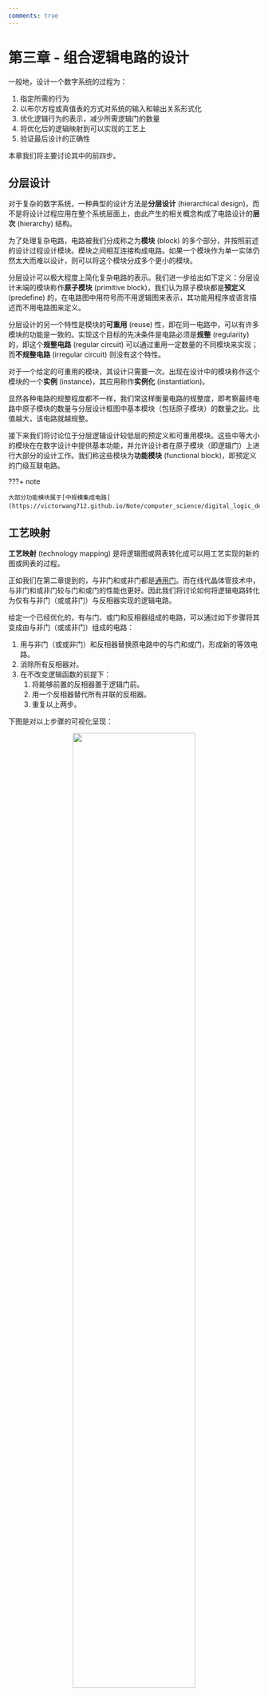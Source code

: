 ```yaml
---
comments: true
---
```


# 第三章 - 组合逻辑电路的设计

一般地，设计一个数字系统的过程为：

1. 指定所需的行为
2. 以布尔方程或真值表的方式对系统的输入和输出关系形式化
3. 优化逻辑行为的表示，减少所需逻辑门的数量
4. 将优化后的逻辑映射到可以实现的工艺上
5. 验证最后设计的正确性

本章我们将主要讨论其中的前四步。

## 分层设计

对于复杂的数字系统，一种典型的设计方法是**分层设计** (hierarchical design)，而不是将设计过程应用在整个系统层面上，由此产生的相关概念构成了电路设计的**层次** (hierarchy) 结构。

为了处理复杂电路，电路被我们分成称之为**模块** (block) 的多个部分，并按照前述的设计过程设计模块。模块之间相互连接构成电路。如果一个模块作为单一实体仍然太大而难以设计，则可以将这个模块分成多个更小的模块。

分层设计可以极大程度上简化复杂电路的表示。我们进一步给出如下定义：分层设计末端的模块称作**原子模块** (primitive block)，我们认为原子模块都是**预定义** (predefine) 的，在电路图中用符号而不用逻辑图来表示，其功能用程序或语言描述而不用电路图来定义。

分层设计的另一个特性是模块的**可重用** (reuse) 性，即在同一电路中，可以有许多模块的功能是一致的。实现这个目标的先决条件是电路必须是**规整** (regularity) 的，即这个**规整电路** (regular circuit) 可以通过重用一定数量的不同模块来实现；而**不规整电路** (irregular circuit) 则没有这个特性。

对于一个给定的可重用的模块，其设计只需要一次。出现在设计中的模块称作这个模块的一个**实例** (instance)，其应用称作**实例化** (instantiation)。

显然各种电路的规整程度都不一样，我们常这样衡量电路的规整度，即考察最终电路中原子模块的数量与分层设计框图中基本模块（包括原子模块）的数量之比。比值越大，该电路就越规整。

接下来我们将讨论位于分层逻辑设计较低层的预定义和可重用模块。这些中等大小的模块在在数字设计中提供基本功能，并允许设计者在原子模块（即逻辑门）上进行大部分的设计工作。我们称这些模块为**功能模块** (functional block)，即预定义的门级互联电路。

???+ note

    大部分功能模块属于[中规模集成电路](https://victorwang712.github.io/Note/computer_science/digital_logic_design/chapter_5/#_2)。

## 工艺映射

**工艺映射** (technology mapping) 是将逻辑图或网表转化成可以用工艺实现的新的图或网表的过程。

正如我们在第二章提到的，与非门和或非门都是[通用门](https://victorwang712.github.io/Note/computer_science/digital_logic_design/chapter_2/#_3)。而在线代晶体管技术中，与非门和或非门较与门和或门的性能也更好。因此我们将讨论如何将逻辑电路转化为仅有与非门（或或非门）与反相器实现的逻辑电路。

给定一个已经优化的，有与门、或门和反相器组成的电路，可以通过如下步骤将其变成由与非门（或或非门）组成的电路：

1. 用与非门（或或非门）和反相器替换原电路中的与门和或门，形成新的等效电路。
2. 消除所有反相器对。
3. 在不改变逻辑函数的前提下：
    1. 将能够前置的反相器置于逻辑门前。
    2. 用一个反相器替代所有并联的反相器。
    3. 重复以上两步。

下图是对以上步骤的可视化呈现：

<div style="text-align: center; margin-top: 0px;">
<img src="https://raw.githubusercontent.com/VictorWang712/Note/refs/heads/main/docs/assets/images/computer_science/digital_logic_design/chapter_3_1.png" width="70%" style="margin: 0 auto;">
</div>

某种工艺映射的结果与原始电路或映射前的方程形式有关。例如，输出为或门的电路在与非门映射下会得到与非门，在或非门映射下会得到被或非门驱动的反相器。

鉴于这些差异的存在，积之和式更适于使用与非门；和之积式更适于使用或非门，以消去输出端的反相器。

## 基本逻辑函数

基本逻辑函数包括定值、传递、取反和使能。

### 定值、传递和取反

这三种逻辑函数都是单变量函数，其真值表如下：

|$X$|$F = 0$|$F = X$|$F = \overline{X}$|$F = 1$|
|:-:|:-:|:-:|:-:|:-:|
|0|0|0|1|1|
|0|0|1|0|1|

在表中，$F = 0$ 和 $F = 1$ 为**定值** (value fixing) 操作；$F = X$ 为**传递** (transferring)；$F = \overline{X}$ 为**取反** (inverting) 操作。

这四个函数的实现方式如下图：

<div style="text-align: center; margin-top: 0px;">
<img src="https://raw.githubusercontent.com/VictorWang712/Note/refs/heads/main/docs/assets/images/computer_science/digital_logic_design/chapter_3_2.png" width="70%" style="margin: 0 auto;">
</div>

对于正逻辑，习惯用电气接地符号表示常数 $0$，用电源电压符号表示常数 $1$，一般用 $V_{\text{CC}}$ 或 $V_{\text{DD}}$ 表示。传递用连接 $X$ 和 $F$ 的线表示。取反用反相器表示。

### 使能

一般地，**使能** (enable) 允许信号从输入传播到输出。非使能可以用高阻态、固定输出值 $0$ 或 $1$ 来代替输入信号。这个附加的输入信号通常记为 ENABLE 或 EN，用以决定输出是否被使能。

我们一般这样实现电路中的使能：

- 若非使能值为 $0$，则将输入与 EN 信号通过与门再输出
- 若非使能值为 $1$，则将输入与取反的 EN 信号通过或门再输出

两种情况分别对应下面两图：

<div style="text-align: center; margin-top: 0px;">
<img src="https://raw.githubusercontent.com/VictorWang712/Note/refs/heads/main/docs/assets/images/computer_science/digital_logic_design/chapter_3_3.png" width="70%" style="margin: 0 auto;">
</div>

## 译码

一种 $n$ 位二进制码可以表示 $2^{n}$ 个不同的编码信息。**译码** (decode) 是将一个 $n$ 位的输入码转换成一个 $m$ 位的输出码，其中 $n \leq m \leq 2^{n}$，以保证每一个有效的输入码都产生唯一的输出码。

实现译码功能的组合电路称作**译码器** (decoder)，具体地，对于一个 $n$ 输入 $m$ 输出的译码器，记为 $n$ - $m$ 译码器。

### $n$ - $2^{n}$ 译码器

接下来我们讨论将 $n$ 位二进制数译码为 $2^{n}$ 位独热码的 $n$ - $2^{n}$ 译码器的实现。

#### $1$ - $2$ 译码器

$1$ - $2$ 译码器的实现是简单的，只需将输出独热码的两位分别对应原本的输入信号和取反后的输入信号即可。

<div style="text-align: center; margin-top: 0px;">
<img src="https://raw.githubusercontent.com/VictorWang712/Note/refs/heads/main/docs/assets/images/computer_science/digital_logic_design/chapter_3_4.png" width="70%" style="margin: 0 auto;">
</div>

#### $2$ - $4$ 译码器

从这里开始，更大规模的译码器便是由较小规模的译码器组合实现的了。$2$ - $4$ 译码器只需将两个 $1$ - $2$ 译码器相连即可。

<div style="text-align: center; margin-top: 0px;">
<img src="https://raw.githubusercontent.com/VictorWang712/Note/refs/heads/main/docs/assets/images/computer_science/digital_logic_design/chapter_3_5.png" width="70%" style="margin: 0 auto;">
</div>

#### $3$ - $8$ 译码器

沿用先前的思路，$3$ - $8$ 译码器只需将一个 $1$ - $2$ 译码器和一个 $2$ - $4$ 译码器相连即可。

但这里我们要进一步考虑一个问题。我们知道译码器的每一个输出可以看作是一个输入的最小项，自然地，随着译码器规模的增大，用于计算最小项的与门也就越多。

如果我们仍然简单增加与门的输入个数，不仅电路的门输入成本增加太快，还会由于门的[扇入限制](https://victorwang712.github.io/Note/computer_science/digital_logic_design/chapter_5/#_4)而无法实现过大的译码器。

此时我们可以应用分级的思想来构建电路，这样门输入成本的增加就相对较慢，且在相同的扇入限制下能实现更大规模的译码器。其具体实现如下图：

<div style="text-align: center; margin-top: 0px;">
<img src="https://raw.githubusercontent.com/VictorWang712/Note/refs/heads/main/docs/assets/images/computer_science/digital_logic_design/chapter_3_6.png" width="70%" style="margin: 0 auto;">
</div>

#### 任意的 $n$ - $2^{n}$ 译码器

按照这样的思路，任意的 $n$ - $2^{n}$ 译码器都可以由两个译码器驱动：

- 若 $n$ 为偶数，则两个译码器都有 $2^{k - 1}$ 个输出
- 若 $n$ 为奇数，则两个译码器分别有 $2^{\frac{k + 1}{2}}$ 个和 $2^{\frac{k - 1}{2}}$ 个输出

按照这一方法递归地分级实现译码器，直到使用 $1$ - $2$ 译码器为止。

### 带使能的译码器

带使能的译码器可以通过再译码器的输出端连接 $m$ 个使能电路来实现。

> 带使能的 $2$ - $4$ 译码器实现如下：
> <div style="text-align: center; margin-top: 0px;">
> <img src="https://raw.githubusercontent.com/VictorWang712/Note/refs/heads/main/docs/assets/images/computer_science/digital_logic_design/chapter_3_7.png" width="70%" style="margin: 0 auto;">
> </div>

需要说明的是，对于大规模的译码器，往往将使能电路放置在译码器的输入端及其反向端，而非每个译码器的输出端。这样做有助于减少门输入成本。

### 基于译码器的组合电路

一个 $n$ 输入变量的译码器可以产生 $2^{n}$ 个最小项。因为任何布尔函数都可以由最小项之和表示，所以可以使用一个译码器来产生这些最小项，并由一个额外的或门来实现最小项之和。按照这种方法，任何 $n$ 输入 $m$ 输出的组合电路都可以用 1 个 $n$ - $2^{n}$ 译码器和 $m$ 个或门实现。

## 编码

**编码** (encode) 是译码的逆操作，实现这一功能的组合电路称作**编码器** (encoder)，其接受输入并输出相对应的二进制码。

### 优先编码器

在介绍优先编码器之前，我们先按照前述的 $2$ - $2^{n}$ 译码器，设想一下其相对应的 $2^{n}$ - $2$ 编码器。不难想见，这一译码器有大量的无关项。这会造成一个问题，即一旦有多于一个输入为 $1$ 时，输出就没有意义。

为此，我们采用优先编码器，即可以实现优先级函数的组合电路。具体地，当多于一个的输入为 $1$ 时，优先级最高的输入将被优先处理。这样的实现不仅解决了问题，还很大程度上简化了真值表的复杂程度。我们以四输入优先级编码器为例，其真值表如下：

<div style="text-align: center; margin-top: 0px;">
<img src="https://raw.githubusercontent.com/VictorWang712/Note/refs/heads/main/docs/assets/images/computer_science/digital_logic_design/chapter_3_8.png" width="70%" style="margin: 0 auto;">
</div>

可见，这一真值表中的一行可以替代原真值表中的 $2^{p}$ 行，$p$ 是行中 $\times$ 的个数。我们据此真值表写出最小项之和，并利用卡诺图化简后，就可以设计出四输入优先编码器的电路。

<div style="text-align: center; margin-top: 0px;">
<img src="https://raw.githubusercontent.com/VictorWang712/Note/refs/heads/main/docs/assets/images/computer_science/digital_logic_design/chapter_3_9.png" width="70%" style="margin: 0 auto;">
</div>

## 选择

在介绍完译码和编码这一对功能的逻辑电路后，我们接下来关注选择和分离这一对功能的逻辑电路。

在计算机中，对信息进行**选择** (selection) 是一个非常重要的功能，执行选择的电路通常由一组供选择的输入、一个单独的输入和一组决定选择的控制输入组成。

### 多路复用器

用于从多个输入中选择一个输入，并将信息传输到的输出的组合电路称作**多路复用器** (multiplexer)。具体的选择由一组输入变量控制，这些变量被称作**选择输入** (selection input)。

## 分配

**分配** (distribution) 是选择的逆操作，实现这一功能的组合电路称作**多路分配器** (demultiplexer)，其由 $n$ 个选择输入的组合控制，将 1 个输入信息传送到 $2^{n}$ 个输出。

事实上，一种常见的多路分配器的实现方式就是采用带使能的译码器。让我们先重新考察前文提到的带使能的 $2$ - $4$ 译码器：

<div style="text-align: center; margin-top: 0px;">
<img src="https://raw.githubusercontent.com/VictorWang712/Note/refs/heads/main/docs/assets/images/computer_science/digital_logic_design/chapter_3_10.png" width="70%" style="margin: 0 auto;">
</div>

前文中，我们主要关注这一电路的译码功能，因此考察的是在不同使能下译码的变化，即固定 $A_{0}$ 和 $A_{1}$，改变 EN。

但是，如果我们固定 EN，改变 $A_{0}$ 和 $A_{1}$，我们就实现了通过改变 2 个选择输入 $A_{0}, A_{1}$，将 1 个输入信息 EN 传送到 4 个输出。这正是我们期望多路分配器所实现的功能！

因此，多路分配器与带使能的译码器的电路实质上是一致的。
